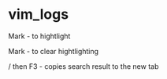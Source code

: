 # vim_logs
Mark <regexp> - to hightlight

Mark - to clear hightlighting

/<regexp> then F3 - copies search result to the new tab
